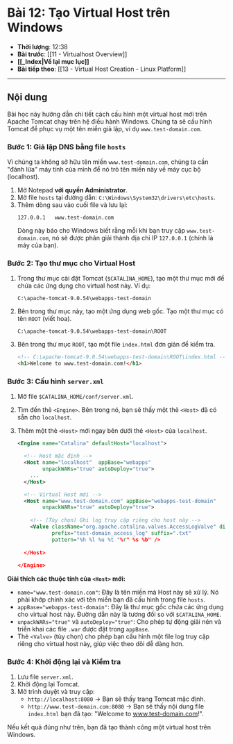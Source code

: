 # Bài 12: Tạo Virtual Host trên Windows

- **Thời lượng**: 12:38
- **Bài trước**: [[11 - Virtualhost Overview]]
- **[[_Index|Về lại mục lục]]**
- **Bài tiếp theo**: [[13 - Virtual Host Creation - Linux Platform]]

---

## Nội dung

Bài học này hướng dẫn chi tiết cách cấu hình một virtual host mới trên Apache Tomcat chạy trên hệ điều hành Windows. Chúng ta sẽ cấu hình Tomcat để phục vụ một tên miền giả lập, ví dụ `www.test-domain.com`.

### Bước 1: Giả lập DNS bằng file `hosts`

Vì chúng ta không sở hữu tên miền `www.test-domain.com`, chúng ta cần "đánh lừa" máy tính của mình để nó trỏ tên miền này về máy cục bộ (localhost).

1.  Mở Notepad **với quyền Administrator**.
2.  Mở file `hosts` tại đường dẫn: `C:\Windows\System32\drivers\etc\hosts`.
3.  Thêm dòng sau vào cuối file và lưu lại:
    ```
    127.0.0.1   www.test-domain.com
    ```
    Dòng này báo cho Windows biết rằng mỗi khi bạn truy cập `www.test-domain.com`, nó sẽ được phân giải thành địa chỉ IP `127.0.0.1` (chính là máy của bạn).

### Bước 2: Tạo thư mục cho Virtual Host

1.  Trong thư mục cài đặt Tomcat (`$CATALINA_HOME`), tạo một thư mục mới để chứa các ứng dụng cho virtual host này. Ví dụ:
    ```
    C:\apache-tomcat-9.0.54\webapps-test-domain
    ```
2.  Bên trong thư mục này, tạo một ứng dụng web gốc. Tạo một thư mục có tên `ROOT` (viết hoa).
    ```
    C:\apache-tomcat-9.0.54\webapps-test-domain\ROOT
    ```
3.  Bên trong thư mục `ROOT`, tạo một file `index.html` đơn giản để kiểm tra.
    ```html
    <!-- C:\apache-tomcat-9.0.54\webapps-test-domain\ROOT\index.html -->
    <h1>Welcome to www.test-domain.com!</h1>
    ```

### Bước 3: Cấu hình `server.xml`

1.  Mở file `$CATALINA_HOME/conf/server.xml`.
2.  Tìm đến thẻ `<Engine>`. Bên trong nó, bạn sẽ thấy một thẻ `<Host>` đã có sẵn cho `localhost`.
3.  Thêm một thẻ `<Host>` mới ngay bên dưới thẻ `<Host>` của `localhost`.

    ```xml
    <Engine name="Catalina" defaultHost="localhost">
    
      <!-- Host mặc định -->
      <Host name="localhost"  appBase="webapps"
            unpackWARs="true" autoDeploy="true">
        ...
      </Host>

      <!-- Virtual Host mới -->
      <Host name="www.test-domain.com" appBase="webapps-test-domain"
            unpackWARs="true" autoDeploy="true">
            
        <!-- (Tùy chọn) Ghi log truy cập riêng cho host này -->
        <Valve className="org.apache.catalina.valves.AccessLogValve" directory="logs"
               prefix="test-domain_access_log" suffix=".txt"
               pattern="%h %l %u %t "%r" %s %b" />
               
      </Host>
      
    </Engine>
    ```

**Giải thích các thuộc tính của `<Host>` mới:**

-   `name="www.test-domain.com"`: Đây là tên miền mà Host này sẽ xử lý. Nó phải khớp chính xác với tên miền bạn đã cấu hình trong file `hosts`.
-   `appBase="webapps-test-domain"`: Đây là thư mục gốc chứa các ứng dụng cho virtual host này. Đường dẫn này là tương đối so với `$CATALINA_HOME`.
-   `unpackWARs="true"` và `autoDeploy="true"`: Cho phép tự động giải nén và triển khai các file `.war` được đặt trong `appBase`.
-   Thẻ `<Valve>` (tùy chọn) cho phép bạn cấu hình một file log truy cập riêng cho virtual host này, giúp việc theo dõi dễ dàng hơn.

### Bước 4: Khởi động lại và Kiểm tra

1.  Lưu file `server.xml`.
2.  Khởi động lại Tomcat.
3.  Mở trình duyệt và truy cập:
    -   `http://localhost:8080` -> Bạn sẽ thấy trang Tomcat mặc định.
    -   `http://www.test-domain.com:8080` -> Bạn sẽ thấy nội dung file `index.html` bạn đã tạo: "Welcome to www.test-domain.com!".

Nếu kết quả đúng như trên, bạn đã tạo thành công một virtual host trên Windows.
